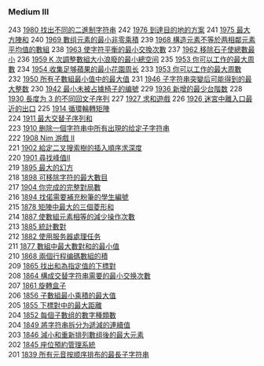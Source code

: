 ### Medium III

243 [1980 找出不同的二進制字符串](./Medium/1980.md)
242 [1976 到達目的地的方案](./Medium/1976.md)
241 [1975 最大方陣和](./Medium/1975.md)
240 [1969 數组元素的最小非零乘積](./Medium/1969.md)
239 [1968 構造元素不等於两相鄰元素平均值的數組](./Medium/1968.md)
238 [1963 使字符平衡的最小交換次數](./Medium/1963.md)
237 [1962 移除石子使總數最小](./Medium/1962.md)
236 [1959 K 次調整數組大小浪廢的最小總空间](./Medium/1959.md)
235 [1953 你可以工作的最大周數](./Medium/1953.md)
234 [1954 收集足够蘋果的最小花園周长](./Medium/1954.md)
233 [1953 你可以工作的最大周數](./Medium/1953.md)
232 [1950 所有子數組最小值中的最大值](./Medium/1950.md)
231 [1946 子字符串突變后可能得到的最大整数](./Medium/1946.md)
230 [1942 最小未被占據椅子的编號](./Medium/1942.md)
229 [1936 新增的最少台階数](./Medium/1936.md) 
228 [1930 長度为 3 的不同回文子序列](./Medium/1930.md)
227 [1927 求和遊戲](./Medium/1927.md)
226 [1926 迷宮中離入口最近的出口](./Medium/1926.md)
225 [1914 循環輪轉矩陣](./Medium/1914.md)  
224 [1911 最大交替子序列和](./Medium/1911.md)  
223 [1910 删除一個字符串中所有出現的给定子字符串](./Medium/1910.md)  
222 [1908 Nim 游戲 II](./Medium/1908.md)  
221 [1902 給定二叉搜索樹的插入順序求深度](./Medium/1902.md)  
220 [1901 尋找峰值II](./Medium/1901.md)  
219 [1895 最大的幻方](./Medium/1895.md)  
218 [1898 可移除字符的最大數目](./Medium/1898.md)  
217 [1904 你完成的完整對局數](./Medium/1904.md)  
216 [1894 找偌需要補充粉筆的學生編號](./Medium/1894.md)  
215 [1878 矩陣中最大的三個菱形和](./Medium/1878.md)  
214 [1887 使數組元素相等的減少操作次數](./Medium/1887.md)  
213 [1885 統計數對](./Medium/1885.md)  
212 [1882 使用服务器處理任务](./Medium/1882.md)  
211 [1877 數組中最大數對和的最小值](./Medium/1877.md)  
210 [1868 兩個行程编碼數組的積](./Medium/1868.md)  
209 [1865 找出和為指定值的下標對](./Medium/1865.md)  
208 [1864 構成交替字符串需要的最小交换次數](./Medium/1864.md)  
207 [1861 旋轉盒子](./Medium/1861.md)  
206 [1856 子數組最小乘積的最大值](./Medium/1856.md)  
205 [1855 下標對中的最大距離](./Medium/1855.md)  
204 [1852 每個子數组的數字種類數](./Medium/1852.md)  
204 [1849 將字符串拆分为遞減的連續值](./Medium/1849.md)  
203 [1846 減小和重新排列數组後的最大元素](./Medium/1846.md)  
202 [1845 座位預約管理系統](./Medium/1845.md)  
201 [1839 所有元音按顺序排布的最長子字符串](./Medium/1839.md)  